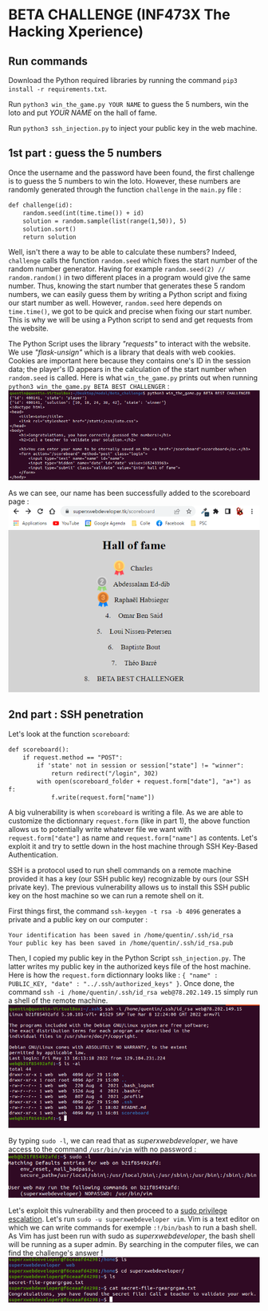 # BETA CHALLENGE (INF473X The Hacking Xperience)

## Run commands

Download the Python required libraries by running the command `pip3 install -r requirements.txt`.

Run `python3 win_the_game.py YOUR NAME` to guess the 5 numbers, win the loto and put _YOUR NAME_ on the hall of fame.

Run `python3 ssh_injection.py` to inject your public key in the web machine.

## 1st part : guess the 5 numbers

Once the username and the password have been found, the first challenge is to guess the 5 numbers to win the loto. However, these numbers are randomly generated through the function `challenge` in the `main.py` file :
```
def challenge(id):
    random.seed(int(time.time()) + id)
    solution = random.sample(list(range(1,50)), 5)
    solution.sort()
    return solution
```
Well, isn't there a way to be able to calculate these numbers? Indeed, `challenge` calls the function `random.seed` which fixes the start number of the random number generator. Having for example `random.seed(2) // random.random()` in two different places in a program would give the same number. Thus, knowing the start number that generates these 5 random numbers, we can easily guess them by writing a Python script and fixing our start number as well. However, `random.seed` here depends on `time.time()`, we got to be quick and precise when fixing our start number. This is why we will be using a Python script to send and get requests from the website.

The Python Script uses the library _"requests"_ to interact with the website. We use _"flask-unsign"_ which is a library that deals with web cookies. Cookies are important here because they contains one's ID in the session data; the player's ID appears in the calculation of the start number when `random.seed` is called. Here is what `win_the_game.py` prints out when running `python3 win_the_game.py BETA BEST CHALLENGER` :
![guess_numbers](screenshots/guess_numbers.png)

As we can see, our name has been successfully added to the scoreboard page :
![hof](screenshots/hof.png)


## 2nd part : SSH penetration

Let's look at the function `scoreboard`:
```
def scoreboard():
    if request.method == "POST":
        if 'state' not in session or session["state"] != "winner":
            return redirect("/login", 302)
        with open(scoreboard_folder + request.form["date"], "a+") as f:
            f.write(request.form["name"])
```
A big vulnerability is when `scoreboard` is writing a file. As we are able to customize the dictionnary `request.form` (like in part 1), the above function allows us to potentially write whatever file we want with `request.form["date"]` as name and `request.form["name"]` as contents. Let's exploit it and try to settle down in the host machine through SSH Key-Based Authentication.

SSH is a protocol used to run shell commands on a remote machine provided it has a key (our SSH public key) recognizable by ours (our SSH private key). The previous vulnerability allows us to install this SSH public key on the host machine so we can run a remote shell on it.

First things first, the command `ssh-keygen -t rsa -b 4096` generates a private and a public key on our computer :
```
Your identification has been saved in /home/quentin/.ssh/id_rsa
Your public key has been saved in /home/quentin/.ssh/id_rsa.pub
```
Then, I copied my public key in the Python Script `ssh_injection.py`. The latter writes my public key in the authorized keys file of the host machine. Here is how the `request.form` dictionnary looks like : `{ "name" : PUBLIC_KEY, "date" : "../.ssh/authorized_keys" }`. Once done, the command `ssh -i /home/quentin/.ssh/id_rsa web@78.202.149.15` simply run a shell of the remote machine.
![web_ssh](screenshots/web_ssh.png)

By typing `sudo -l`, we can read that as _superxwebdeveloper_, we have access to the command `/usr/bin/vim` with no password :
![superuser](screenshots/superuser.png)

Let's exploit this vulnerability and then proceed to a [sudo privilege escalation](https://www.youtube.com/watch?v=4nCnh6BHcUg&ab_channel=Conda). Let's run `sudo -u superxwebdeveloper vim`. Vim is a text editor on which we can write commands for exemple `:!/bin/bash` to run a bash shell. As Vim has just been run with sudo as _superxwebdeveloper_, the bash shell will be running as a super admin. By searching in the computer files, we can find the challenge's answer !
![final](screenshots/final.png)
